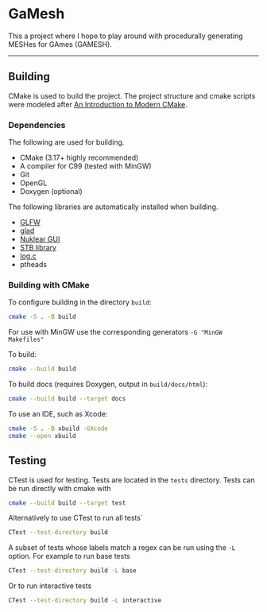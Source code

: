 # GaMesh

This a project where I hope to play around with procedurally generating MESHes for GAmes (GAMESH).

---

## Building
CMake is used to build the project.
The project structure and cmake scripts were modeled after [An Introduction to Modern CMake](https://cliutils.gitlab.io/modern-cmake/).


### Dependencies
The following are used for building.
* CMake (3.17+ highly recommended)
* A compiler for C99 (tested with MinGW)
* Git
* OpenGL
* Doxygen (optional)

The following libraries are automatically installed when building.
* [GLFW](https://www.glfw.org/)
* [glad](https://github.com/Dav1dde/glad)
* [Nuklear GUI](https://github.com/Immediate-Mode-UI/Nuklear)
* [STB library](https://github.com/nothings/stb)
* [log.c](https://github.com/rxi/log.c)
* ptheads

### Building with CMake

To configure building in the directory `build`:

```bash
cmake -S . -B build
```
For use with MinGW use the corresponding generators `-G "MinGW Makefiles"`

To build:

```bash
cmake --build build
```

To build docs (requires Doxygen, output in `build/docs/html`):

```bash
cmake --build build --target docs
```

To use an IDE, such as Xcode:

```bash
cmake -S . -B xbuild -GXcode
cmake --open xbuild
```

## Testing

CTest is used for testing.
Tests are located in the `tests` directory.
Tests can be run directly with cmake with 

```bash
cmake --build build --target test
```

Alternatively to use CTest to run all tests`
```bash
CTest --test-directory build
```

A subset of tests whose labels match a regex can be run using the `-L` option.
For example to run base tests
```bash
CTest --test-directory build -L base
```

Or to run interactive tests
```bash
CTest --test-directory build -L interactive
```